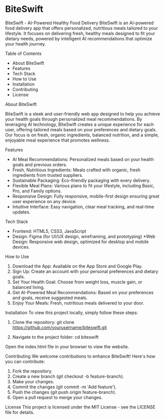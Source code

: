# BiteSwift

BiteSwift - AI-Powered Healthy Food Delivery
BiteSwift is an AI-powered food delivery app that offers personalized, nutritious meals tailored to your lifestyle. It focuses on delivering fresh, healthy meals designed to fit your dietary needs, powered by intelligent AI recommendations that optimize your health journey.

Table of Contents

- About BiteSwift
- Features
- Tech Stack
- How to Use
- Installation
- Contributing
- License

About BiteSwift

BiteSwift is a sleek and user-friendly web app designed to help you achieve your health goals through personalized meal recommendations. By leveraging AI technology, BiteSwift creates a unique experience for each user, offering tailored meals based on your preferences and dietary goals. Our focus is on fresh, organic ingredients, balanced nutrition, and a simple, enjoyable meal experience that promotes wellness.

Features

- AI Meal Recommendations: Personalized meals based on your health goals and previous orders.
- Fresh, Nutritious Ingredients: Meals crafted with organic, fresh ingredients from trusted suppliers.
- Sustainable Packaging: Eco-friendly packaging with every delivery.
- Flexible Meal Plans: Various plans to fit your lifestyle, including Basic, Pro, and Family options.
- Responsive Design: Fully responsive, mobile-first design ensuring great user experience on any device.
- Intuitive Interface: Easy navigation, clear meal tracking, and real-time updates.

Tech Stack

- Frontend: HTML5, CSS3, JavaScript
- Design: Figma (for UI/UX design, wireframing, and prototyping)
  \*Web Design: Responsive web design, optimized for desktop and mobile devices.

How to Use

1. Download the App: Available on the App Store and Google Play.
2. Sign Up: Create an account with your personal preferences and dietary goals.
3. Set Your Health Goal: Choose from weight loss, muscle gain, or balanced living.
4. Get AI-Powered Meal Recommendations: Based on your preferences and goals, receive suggested meals.
5. Enjoy Your Meals: Fresh, nutritious meals delivered to your door.

Installation
To view this project locally, simply follow these steps:

1. Clone the repository:
   git clone https://github.com/yourusername/biteswift.git

2. Navigate to the project folder:
   cd biteswift

Open the index.html file in your browser to view the website.

Contributing
We welcome contributions to enhance BiteSwift! Here's how you can contribute:

1. Fork the repository.
2. Create a new branch (git checkout -b feature-branch).
3. Make your changes.
4. Commit the changes (git commit -m 'Add feature').
5. Push the changes (git push origin feature-branch).
6. Open a pull request to merge your changes.

License
This project is licensed under the MIT License - see the LICENSE file for details.
